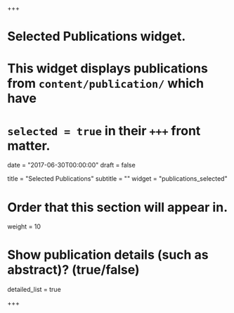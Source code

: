 +++
# Selected Publications widget.
# This widget displays publications from `content/publication/` which have
# `selected = true` in their `+++` front matter.

date = "2017-06-30T00:00:00"
draft = false

title = "Selected Publications"
subtitle = ""
widget = "publications_selected"

# Order that this section will appear in.
weight = 10

# Show publication details (such as abstract)? (true/false)
detailed_list = true

+++

